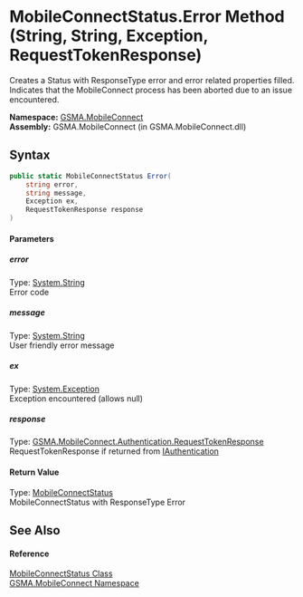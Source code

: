MobileConnectStatus.Error Method (String, String, Exception, RequestTokenResponse)
==================================================================================
Creates a Status with ResponseType error and error related properties filled. Indicates that the MobileConnect process has been aborted due to an issue encountered.

**Namespace:** [GSMA.MobileConnect][1]  
**Assembly:** GSMA.MobileConnect (in GSMA.MobileConnect.dll)

Syntax
------

```csharp
public static MobileConnectStatus Error(
	string error,
	string message,
	Exception ex,
	RequestTokenResponse response
)
```

#### Parameters

##### *error*
Type: [System.String][2]  
Error code

##### *message*
Type: [System.String][2]  
User friendly error message

##### *ex*
Type: [System.Exception][3]  
Exception encountered (allows null)

##### *response*
Type: [GSMA.MobileConnect.Authentication.RequestTokenResponse][4]  
RequestTokenResponse if returned from [IAuthentication][5]

#### Return Value
Type: [MobileConnectStatus][6]  
MobileConnectStatus with ResponseType Error

See Also
--------

#### Reference
[MobileConnectStatus Class][6]  
[GSMA.MobileConnect Namespace][1]  

[1]: ../README.md
[2]: http://msdn.microsoft.com/en-us/library/s1wwdcbf
[3]: http://msdn.microsoft.com/en-us/library/c18k6c59
[4]: ../../GSMA.MobileConnect.Authentication/RequestTokenResponse/README.md
[5]: ../../GSMA.MobileConnect.Authentication/IAuthentication/README.md
[6]: README.md
[7]: ../../_icons/Help.png